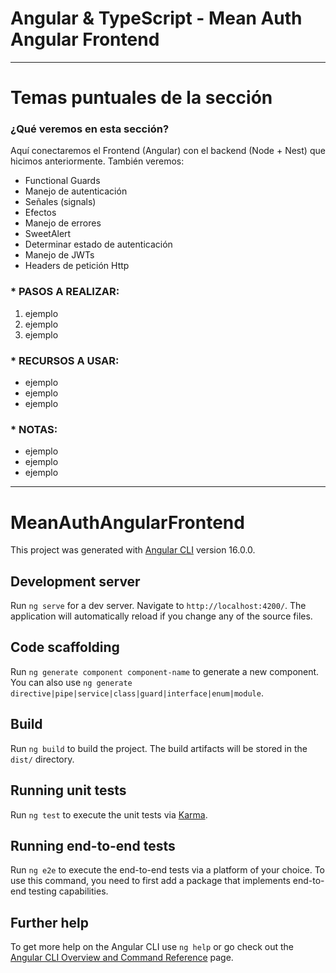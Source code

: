 # Angular & TypeScript - Mean Auth Angular Frontend

---

# Temas puntuales de la sección

### ¿Qué veremos en esta sección?

Aquí conectaremos el Frontend (Angular) con el backend (Node + Nest) que hicimos anteriormente. También veremos:

- Functional Guards
- Manejo de autenticación
- Señales (signals)
- Efectos
- Manejo de errores
- SweetAlert
- Determinar estado de autenticación
- Manejo de JWTs
- Headers de petición Http

### \* PASOS A REALIZAR:

1. ejemplo
2. ejemplo
3. ejemplo

### \* RECURSOS A USAR:

- ejemplo
- ejemplo
- ejemplo

### \* NOTAS:

- ejemplo
- ejemplo
- ejemplo

---

# MeanAuthAngularFrontend

This project was generated with [Angular CLI](https://github.com/angular/angular-cli) version 16.0.0.

## Development server

Run `ng serve` for a dev server. Navigate to `http://localhost:4200/`. The application will automatically reload if you change any of the source files.

## Code scaffolding

Run `ng generate component component-name` to generate a new component. You can also use `ng generate directive|pipe|service|class|guard|interface|enum|module`.

## Build

Run `ng build` to build the project. The build artifacts will be stored in the `dist/` directory.

## Running unit tests

Run `ng test` to execute the unit tests via [Karma](https://karma-runner.github.io).

## Running end-to-end tests

Run `ng e2e` to execute the end-to-end tests via a platform of your choice. To use this command, you need to first add a package that implements end-to-end testing capabilities.

## Further help

To get more help on the Angular CLI use `ng help` or go check out the [Angular CLI Overview and Command Reference](https://angular.io/cli) page.
